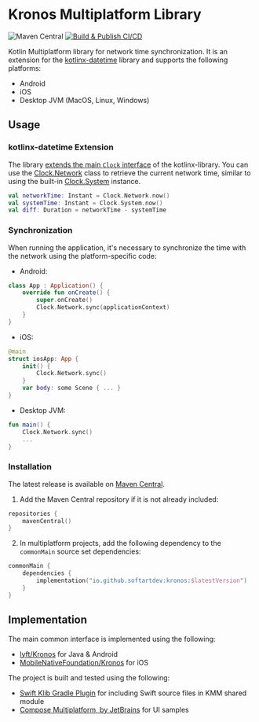 # Kronos Multiplatform Library

![Maven Central](https://img.shields.io/maven-central/v/io.github.softartdev/kronos)
[![Build & Publish CI/CD](https://github.com/softartdev/Kronos-Multiplatform/actions/workflows/build_publish.yml/badge.svg)](https://github.com/softartdev/Kronos-Multiplatform/actions/workflows/build_publish.yml)

Kotlin Multiplatform library for network time synchronization. It is an extension for the [kotlinx-datetime](https://github.com/Kotlin/kotlinx-datetime) library and supports the following platforms:
- Android
- iOS
- Desktop JVM (MacOS, Linux, Windows)
## Usage
### kotlinx-datetime Extension
The library [extends the main `Clock` interface](https://github.com/softartdev/Kronos-Multiplatform/blob/main/kronos/src/commonMain/kotlin/com/softartdev/kronos/ClockExt.kt) of the kotlinx-library. You can use the [Clock.Network](https://github.com/softartdev/Kronos-Multiplatform/blob/main/kronos/src/commonMain/kotlin/com/softartdev/kronos/NetworkClock.kt) class to retrieve the current network time, similar to using the built-in [Clock.System](https://github.com/Kotlin/kotlinx-datetime/blob/master/core/common/src/Clock.kt) instance.
```kotlin
val networkTime: Instant = Clock.Network.now()
val systemTime: Instant = Clock.System.now()
val diff: Duration = networkTime - systemTime
```
### Synchronization
When running the application, it's necessary to synchronize the time with the network using the platform-specific code:
- Android:
```kotlin
class App : Application() {
    override fun onCreate() {
        super.onCreate()
        Clock.Network.sync(applicationContext)
    }
}
```
- iOS:
```swift
@main
struct iosApp: App {
    init() {
        Clock.Network.sync()
    }
    var body: some Scene { ... }
}
```
- Desktop JVM:
```kotlin
fun main() {
    Clock.Network.sync()
    ...
}
```
### Installation
The latest release is available on [Maven Central](https://repo1.maven.org/maven2/io/github/softartdev/kronos/).
1. Add the Maven Central repository if it is not already included:
```kotlin
repositories {
    mavenCentral()
}
```
2. In multiplatform projects, add the following dependency to the `commonMain` source set dependencies:
```kotlin
commonMain {
    dependencies {
        implementation("io.github.softartdev:kronos:$latestVersion")
    }
}
```
## Implementation
The main common interface is implemented using the following:
- [lyft/Kronos](https://github.com/lyft/Kronos-Android) for Java & Android
- [MobileNativeFoundation/Kronos](https://github.com/MobileNativeFoundation/Kronos) for iOS

The project is built and tested using the following:
- [Swift Klib Gradle Plugin](https://github.com/ttypic/swift-klib-plugin) for including Swift source files in KMM shared module
- [Compose Multiplatform, by JetBrains](https://github.com/JetBrains/compose-jb) for UI samples
